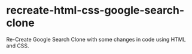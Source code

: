 # recreate-html-css-google-search-clone
Re-Create Google Search Clone with some changes in code using HTML and CSS.
